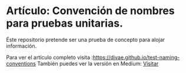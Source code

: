 # Artículo: Convención de nombres para pruebas unitarias.
Éste repositorio pretende ser una prueba de concepto para alojar información.

Para ver el artículo completo visita :https://divae.github.io/test-naming-conventions
También puedes ver la versión en Medium: [Visitar](https://medium.com/@stlmedrano/convenci%C3%B3n-de-nombres-para-pruebas-unitarias-unit-test-76f643fb73a8)
